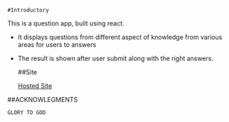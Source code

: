     #Introductory

This is a question app, built using react.

- It displays questions from different aspect of knowledge from various areas for users to answers
- The result is shown after user submit along with the right answers.

  ##Site

  [Hosted Site](https://quiz-scrimba.vercel.app/)

##ACKNOWLEGMENTS

    GLORY TO GOD
